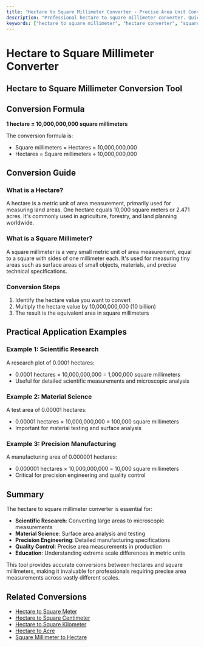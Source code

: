 ```yaml
---
title: "Hectare to Square Millimeter Converter - Precise Area Unit Conversion Tool"
description: "Professional hectare to square millimeter converter. Quickly convert hectares to square millimeters with accurate calculations. Includes conversion formula, practical examples, and usage guide."
keywords: ["hectare to square millimeter", "hectare converter", "square millimeter converter", "area conversion", "land area calculator", "hectare calculation", "square millimeter calculation", "area unit conversion"]
---
```


# Hectare to Square Millimeter Converter

<Breadcrumb>
  <BreadcrumbItem linkText="Home" link="/" />
  <BreadcrumbItem linkText="Area Conversion" link="/en/Area/" />
  <BreadcrumbItem content="Hectare to Square Millimeter" />
</Breadcrumb>

## Hectare to Square Millimeter Conversion Tool

<UnitConverter
  :seoKey="['hectare to square millimeter', 'hectare converter', 'square millimeter converter', 'area conversion', 'land area calculator', 'hectare calculation', 'square millimeter calculation', 'area unit conversion', 'hectare to sq mm', 'ha to square millimeter']"
  title="Hectare to Square Millimeter Converter"
  :formItems="[
    {
      label: 'Hectares',
      placeholder: 'Enter hectare value',
      key: 'hectare',
      unitOptions: [
        { label: 'Hectare (ha)', value: 'hectare' }
      ]
    },
    {
      label: 'Square Millimeters',
      placeholder: 'Conversion result',
      key: 'squaremillimeter',
      unitOptions: [
        { label: 'Square Millimeter (sq mm)', value: 'squaremillimeter' }
      ]
    }
  ]"
  :resultText="{
    hectare: 'hectares equals',
    squaremillimeter: 'square millimeters'
  }"
  buttonText="Convert"
/>

## Conversion Formula

**1 hectare = 10,000,000,000 square millimeters**

The conversion formula is:
- Square millimeters = Hectares × 10,000,000,000
- Hectares = Square millimeters ÷ 10,000,000,000

## Conversion Guide

### What is a Hectare?
A hectare is a metric unit of area measurement, primarily used for measuring land areas. One hectare equals 10,000 square meters or 2.471 acres. It's commonly used in agriculture, forestry, and land planning worldwide.

### What is a Square Millimeter?
A square millimeter is a very small metric unit of area measurement, equal to a square with sides of one millimeter each. It's used for measuring tiny areas such as surface areas of small objects, materials, and precise technical specifications.

### Conversion Steps
1. Identify the hectare value you want to convert
2. Multiply the hectare value by 10,000,000,000 (10 billion)
3. The result is the equivalent area in square millimeters

## Practical Application Examples

### Example 1: Scientific Research
A research plot of 0.0001 hectares:
- 0.0001 hectares × 10,000,000,000 = 1,000,000 square millimeters
- Useful for detailed scientific measurements and microscopic analysis

### Example 2: Material Science
A test area of 0.00001 hectares:
- 0.00001 hectares × 10,000,000,000 = 100,000 square millimeters
- Important for material testing and surface analysis

### Example 3: Precision Manufacturing
A manufacturing area of 0.000001 hectares:
- 0.000001 hectares × 10,000,000,000 = 10,000 square millimeters
- Critical for precision engineering and quality control

## Summary

The hectare to square millimeter converter is essential for:
- **Scientific Research**: Converting large areas to microscopic measurements
- **Material Science**: Surface area analysis and testing
- **Precision Engineering**: Detailed manufacturing specifications
- **Quality Control**: Precise area measurements in production
- **Education**: Understanding extreme scale differences in metric units

This tool provides accurate conversions between hectares and square millimeters, making it invaluable for professionals requiring precise area measurements across vastly different scales.

## Related Conversions

- [Hectare to Square Meter](/en/Area/Hectare-to-SquareMeter)
- [Hectare to Square Centimeter](/en/Area/Hectare-to-SquareCentimeter)
- [Hectare to Square Kilometer](/en/Area/Hectare-to-SquareKilometer)
- [Hectare to Acre](/en/Area/Hectare-to-Acre)
- [Square Millimeter to Hectare](/en/Area/SquareMillimeter-to-Hectare)